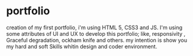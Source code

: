 # portfolio
creation of my first portfolio, i'm using HTML 5, CSS3 and JS.
  I'm using some attributes of UI and UX to develop this portfolio;
  like, responsivity , Graceful degradation, ockham knife and others.
  my intention is show you my hard and soft Skills whitin design and coder environment.
